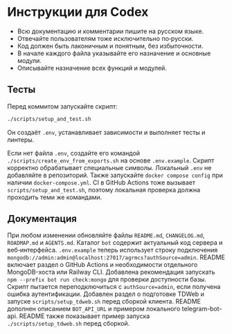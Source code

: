 <!-- Назначение файла: краткие правила использования Codex. -->

# Инструкции для Codex

- Всю документацию и комментарии пишите на русском языке.
- Отвечайте пользователям тоже исключительно по‑русски.
- Код должен быть лаконичным и понятным, без избыточности.
- В начале каждого файла указывайте его назначение и основные модули.
- Описывайте назначение всех функций и модулей.

## Тесты

Перед коммитом запускайте скрипт:

```bash
./scripts/setup_and_test.sh
```
Он создаёт `.env`, устанавливает зависимости и выполняет тесты и линтеры.

Если нет файла `.env`, создайте его командой `./scripts/create_env_from_exports.sh` на основе `.env.example`. Скрипт корректно обрабатывает специальные символы. Локальный `.env` не добавляйте в репозиторий.
Также запускайте `docker compose config` при наличии `docker-compose.yml`.
CI в GitHub Actions тоже вызывает `scripts/setup_and_test.sh`, поэтому
локальная проверка должна проходить теми же командами.

## Документация

При любом изменении обновляйте файлы `README.md`, `CHANGELOG.md`, `ROADMAP.md` и `AGENTS.md`.
Каталог `bot` содержит актуальный код сервера и веб‑интерфейса. `.env.example` теперь использует строку подключения `mongodb://admin:admin@localhost:27017/agrmcs?authSource=admin`.
README включает раздел о GitHub Actions и необходимости отдельного MongoDB-хоста или Railway CLI.
Добавлена рекомендация запускать `npm --prefix bot run check:mongo` для проверки доступности базы.
Скрипт пытается переподключиться с `authSource=admin`, если получена ошибка аутентификации.
Добавлен раздел о подготовке TDWeb и запуске `scripts/setup_tdweb.sh` перед сборкой клиента.
README дополнен описанием `BOT_API_URL` и примером локального telegram-bot-api.
README также показывает пример запуска `./scripts/setup_tdweb.sh` перед сборкой.
